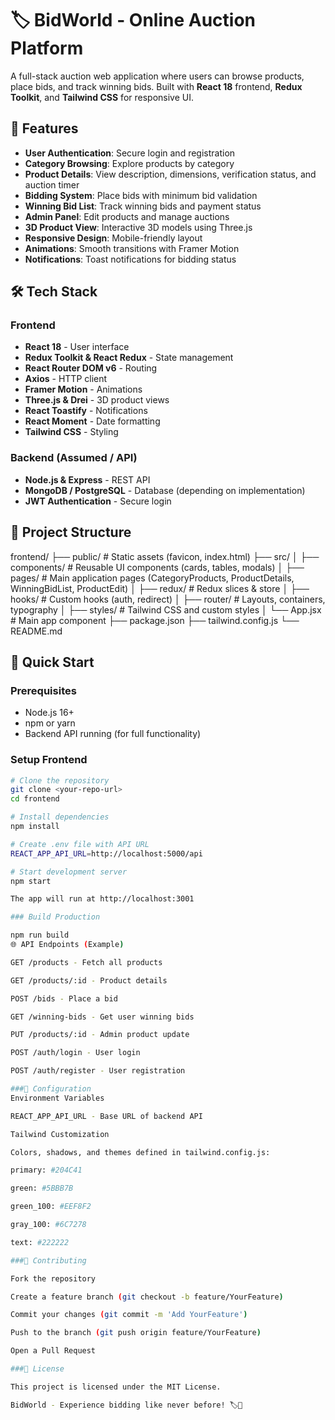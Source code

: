 # 🏷️ BidWorld - Online Auction Platform

A full-stack auction web application where users can browse products, place bids, and track winning bids. Built with **React 18** frontend, **Redux Toolkit**, and **Tailwind CSS** for responsive UI.

## 🚀 Features

- **User Authentication**: Secure login and registration
- **Category Browsing**: Explore products by category
- **Product Details**: View description, dimensions, verification status, and auction timer
- **Bidding System**: Place bids with minimum bid validation
- **Winning Bid List**: Track winning bids and payment status
- **Admin Panel**: Edit products and manage auctions
- **3D Product View**: Interactive 3D models using Three.js
- **Responsive Design**: Mobile-friendly layout
- **Animations**: Smooth transitions with Framer Motion
- **Notifications**: Toast notifications for bidding status

## 🛠️ Tech Stack

### Frontend

- **React 18** - User interface
- **Redux Toolkit & React Redux** - State management
- **React Router DOM v6** - Routing
- **Axios** - HTTP client
- **Framer Motion** - Animations
- **Three.js & Drei** - 3D product views
- **React Toastify** - Notifications
- **React Moment** - Date formatting
- **Tailwind CSS** - Styling

### Backend (Assumed / API)

- **Node.js & Express** - REST API
- **MongoDB / PostgreSQL** - Database (depending on implementation)
- **JWT Authentication** - Secure login

## 📁 Project Structure

frontend/
├── public/                # Static assets (favicon, index.html)
├── src/
│   ├── components/        # Reusable UI components (cards, tables, modals)
│   ├── pages/             # Main application pages (CategoryProducts, ProductDetails, WinningBidList, ProductEdit)
│   ├── redux/             # Redux slices & store
│   ├── hooks/             # Custom hooks (auth, redirect)
│   ├── router/            # Layouts, containers, typography
│   ├── styles/            # Tailwind CSS and custom styles
│   └── App.jsx            # Main app component
├── package.json
├── tailwind.config.js
└── README.md


## 🚀 Quick Start

### Prerequisites

- Node.js 16+
- npm or yarn
- Backend API running (for full functionality)

### Setup Frontend

```bash
# Clone the repository
git clone <your-repo-url>
cd frontend

# Install dependencies
npm install

# Create .env file with API URL
REACT_APP_API_URL=http://localhost:5000/api

# Start development server
npm start

The app will run at http://localhost:3001

### Build Production

npm run build
🌐 API Endpoints (Example)

GET /products - Fetch all products

GET /products/:id - Product details

POST /bids - Place a bid

GET /winning-bids - Get user winning bids

PUT /products/:id - Admin product update

POST /auth/login - User login

POST /auth/register - User registration

###🔧 Configuration
Environment Variables

REACT_APP_API_URL - Base URL of backend API

Tailwind Customization

Colors, shadows, and themes defined in tailwind.config.js:

primary: #204C41

green: #5BBB7B

green_100: #EEF8F2

gray_100: #6C7278

text: #222222

###🤝 Contributing

Fork the repository

Create a feature branch (git checkout -b feature/YourFeature)

Commit your changes (git commit -m 'Add YourFeature')

Push to the branch (git push origin feature/YourFeature)

Open a Pull Request

###📝 License

This project is licensed under the MIT License.

BidWorld - Experience bidding like never before! 🏷️💸
